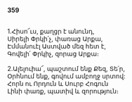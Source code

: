 **359**

\
1.Հիսո՜ւս, քաղցր է անունդ,\
Սիրելի Փրկի՛չ, փառաց Արքա,\
Էմմանուէլ Աստված մեզ հետ է,\
Գովելի՛ Փրկիչ, զորաց Արքա։\
\
2.Ալելուիա՜, պաշտում ենք Քեզ, Տե՛ր,\
Օրհնում ենք, գովում ամբողջ սրտով:\
Հորն ու Որդուն և Սուրբ Հոգուն\
Լինի փառք, պատիվ և զորություն։
